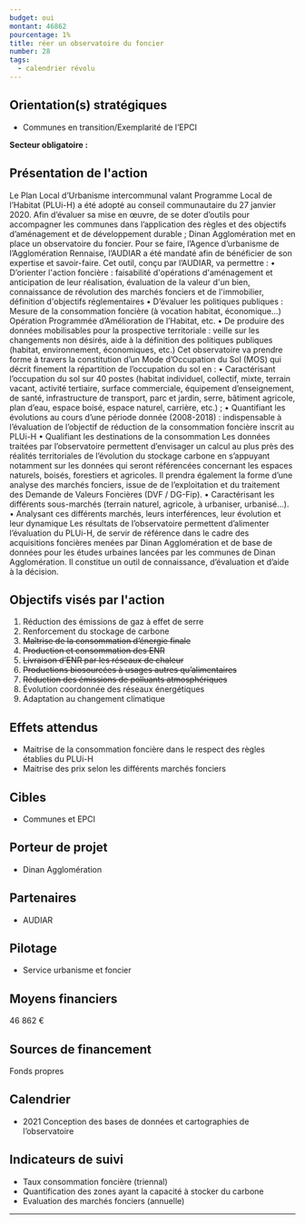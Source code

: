 ```yaml
---
budget: oui
montant: 46862
pourcentage: 1%
title: réer un observatoire du foncier
number: 28
tags:
  - calendrier révolu
---
```


## Orientation(s) stratégiques

- Communes en transition/Exemplarité de l’EPCI

**Secteur obligatoire :**

## Présentation de l'action

Le Plan Local d’Urbanisme intercommunal valant Programme Local de l’Habitat (PLUi-H) a été adopté au conseil communautaire du 27 janvier 2020. Afin d’évaluer sa mise en œuvre, de se doter d’outils pour accompagner les communes dans l’application des règles et des objectifs d’aménagement et de développement durable ; Dinan Agglomération met en place un observatoire du foncier. Pour se faire, l’Agence d’urbanisme de l’Agglomération Rennaise, l’AUDIAR a été mandaté afin de bénéficier de son expertise et savoir-faire.
Cet outil, conçu par l’AUDIAR, va permettre :
• D’orienter l'action foncière : faisabilité d'opérations d'aménagement et anticipation
de leur réalisation, évaluation de la valeur d'un bien, connaissance de révolution des marchés fonciers et de l'immobilier, définition d'objectifs réglementaires
• D’évaluer les politiques publiques : Mesure de la consommation foncière (à vocation habitat, économique...) Opération Programmée d’Amélioration de l’Habitat, etc.
• De produire des données mobilisables pour la prospective territoriale : veille sur les changements non désirés, aide à la définition des politiques publiques (habitat, environnement, économiques, etc.)
Cet observatoire va prendre forme à travers la constitution d’un Mode d’Occupation du Sol (MOS) qui décrit finement la répartition de l’occupation du sol en :
• Caractérisant l’occupation du sol sur 40 postes (habitat individuel, collectif, mixte, terrain vacant, activité tertiaire, surface commerciale, équipement d’enseignement, de santé, infrastructure de transport, parc et jardin, serre, bâtiment agricole, plan d’eau, espace boisé, espace naturel, carrière, etc.) ;
• Quantifiant les évolutions au cours d’une période donnée (2008-2018) : indispensable à l’évaluation de l’objectif de réduction de la consommation foncière inscrit au PLUi-H
• Qualifiant les destinations de la consommation
Les données traitées par l’observatoire permettent d’envisager un calcul au plus près des réalités territoriales de l’évolution du stockage carbone en s’appuyant notamment sur les données qui seront référencées concernant les espaces naturels, boisés, forestiers et agricoles.
Il prendra également la forme d’une analyse des marchés fonciers, issue de de l’exploitation et du traitement des Demande de Valeurs Foncières (DVF / DG-Fip).
• Caractérisant les différents sous-marchés (terrain naturel, agricole, à urbaniser, urbanisé...).
• Analysant ces différents marchés, leurs interférences, leur évolution et leur dynamique
Les résultats de l’observatoire permettent d’alimenter l’évaluation du PLUi-H, de servir de référence dans le cadre des acquisitions foncières menées par Dinan Agglomération et de base de données pour les études urbaines lancées par les communes de Dinan Agglomération. Il constitue un outil de connaissance, d’évaluation et d’aide à la décision.

## Objectifs visés par l'action

1. Réduction des émissions de gaz à effet de serre
2. Renforcement du stockage de carbone
3. ~~Maîtrise de la consommation d’énergie finale~~
4. ~~Production et consommation des ENR~~
5. ~~Livraison d’ENR par les réseaux de chaleur~~
6. ~~Productions biosourcées à usages autres qu’alimentaires~~
7. ~~Réduction des émissions de polluants atmosphériques~~
8. Évolution coordonnée des réseaux énergétiques
9. Adaptation au changement climatique

## Effets attendus

- Maitrise de la consommation foncière dans le respect des règles établies du PLUi-H
- Maitrise des prix selon les différents marchés fonciers

## Cibles

- Communes et EPCI

## Porteur de projet

- Dinan Agglomération

## Partenaires

- AUDIAR

## Pilotage

- Service urbanisme et foncier

## Moyens financiers

46 862 €

## Sources de financement

Fonds propres

## Calendrier

- 2021 Conception des bases de données et cartographies de l’observatoire

## Indicateurs de suivi

- Taux consommation foncière (triennal)
- Quantification des zones ayant la capacité à stocker du carbone
- Evaluation des marchés fonciers (annuelle)

---
